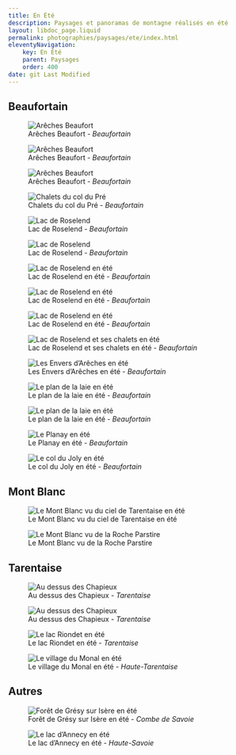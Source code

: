 ```yaml
---
title: En Été
description: Paysages et panoramas de montagne réalisés en été
layout: libdoc_page.liquid
permalink: photographies/paysages/ete/index.html
eleventyNavigation:
    key: En Été
    parent: Paysages
    order: 400
date: git Last Modified
---
```

## Beaufortain

<figure class="wide long-shadow">
    <img src="/sources/paysages/ete/areches_beaufort_en_ete_2_MG_1513_MG_1520-8-img.jpg"
        alt="Arêches Beaufort">
    <figcaption>
        Arêches Beaufort - <em>Beaufortain</em>
    </figcaption>
</figure>

<figure class="wide long-shadow">
    <img src="/sources/paysages/ete/Areches_Beaufort_en_Ete_MG_1486_MG_1493-8-img.jpg"
        alt="Arêches Beaufort">
    <figcaption>
        Arêches Beaufort - <em>Beaufortain</em>
    </figcaption>
</figure>

<figure class="wide long-shadow">
    <img src="/sources/paysages/ete/Areches_Beaufort_en_Ete_MG_1486_MG_1493-8-img.jpg"
        alt="Arêches Beaufort">
    <figcaption>
        Arêches Beaufort - <em>Beaufortain</em>
    </figcaption>
</figure>

<figure class="wide long-shadow">
    <img src="/sources/paysages/ete/Chalets_du_Col_du_Pre_IMG_0522.jpg"
        alt="Chalets du col du Pré">
    <figcaption>
        Chalets du col du Pré - <em>Beaufortain</em>
    </figcaption>
</figure>

<figure class="wide long-shadow">
    <img src="/sources/paysages/ete/Fin_Journee_Ete_Beaufortain.jpg"
        alt="Lac de Roselend">
    <figcaption>
        Lac de Roselend - <em>Beaufortain</em>
    </figcaption>
</figure>

<figure class="wide long-shadow">
    <img src="/sources/paysages/ete/Fin_Journee_Ete_Beaufortain_MG_1285__MG_1292-8-img.jpg"
        alt="Lac de Roselend">
    <figcaption>
        Lac de Roselend - <em>Beaufortain</em>
    </figcaption>
</figure>

<figure class="wide long-shadow">
    <img src="/sources/paysages/ete/Lac_de_Roselend_en_Ete_4_IMG_0756_IMG_0762-7 images.jpg"
        alt="Lac de Roselend en été">
    <figcaption>
        Lac de Roselend en été - <em>Beaufortain</em>
    </figcaption>
</figure>

<figure class="wide long-shadow">
    <img src="/sources/paysages/ete/Lac_de_Roselend_en_ete_6_IMG_1117_IMG_1123-7 images4.jpg"
        alt="Lac de Roselend en été">
    <figcaption>
        Lac de Roselend en été - <em>Beaufortain</em>
    </figcaption>
</figure>

<figure class="wide long-shadow">
    <img src="/sources/paysages/ete/Lac_de_Roselend_en_ete_7_IMG_1136_IMG_1143-8 images.jpg"
        alt="Lac de Roselend en été">
    <figcaption>
        Lac de Roselend en été - <em>Beaufortain</em>
    </figcaption>
</figure>

<figure class="wide long-shadow">
    <img src="/sources/paysages/ete/Le_Lac_de_Roselend_et_ses_Chalets.jpg"
        alt="Lac de Roselend et ses chalets en été">
    <figcaption>
        Lac de Roselend et ses chalets en été - <em>Beaufortain</em>
    </figcaption>
</figure>

<figure class="wide long-shadow">
    <img src="/sources/paysages/ete/Les_Envers_Areches_IMG_0525.jpg"
        alt="Les Envers d’Arêches en été">
    <figcaption>
        Les Envers d’Arêches en été - <em>Beaufortain</em>
    </figcaption>
</figure>

<figure class="wide long-shadow">
    <img src="/sources/paysages/ete/Plan_de_la_Laie_Roselend_3_IMG_0515.jpg"
        alt="Le plan de la laie en été">
    <figcaption>
        Le plan de la laie en été - <em>Beaufortain</em>
    </figcaption>
</figure>

<figure class="wide long-shadow">
    <img src="/sources/paysages/ete/Route_de_Roselend_en_ete_IMG_1104.jpg"
        alt="Le plan de la laie en été">
    <figcaption>
        Le plan de la laie en été - <em>Beaufortain</em>
    </figcaption>
</figure>

<figure class="wide long-shadow">
    <img src="/sources/paysages/ete/Le_Planay_en_Ete_MG_1350.jpg"
        alt="Le Planay en été">
    <figcaption>
        Le Planay en été - <em>Beaufortain</em>
    </figcaption>
</figure>

<figure class="wide long-shadow">
    <img src="/sources/paysages/ete/Col_du_Joly_mer_nuages_IMG_0604_IMG_0612-9-images.jpg"
        alt="Le col du Joly en été">
    <figcaption>
        Le col du Joly en été - <em>Beaufortain</em>
    </figcaption>
</figure>

## Mont Blanc

<figure class="wide long-shadow">
    <img src="/sources/paysages/ete/IMG_5244.jpg"
        alt="Le Mont Blanc vu du ciel de Tarentaise en été">
    <figcaption>
        Le Mont Blanc vu du ciel de Tarentaise en été
    </figcaption>
</figure>

<figure class="wide long-shadow">
    <img src="/sources/paysages/ete/Le_Mont_Blanc_de_la_Roche_Parstire_beta_org.jpg"
        alt="Le Mont Blanc vu de la Roche Parstire">
    <figcaption>
        Le Mont Blanc vu de la Roche Parstire
    </figcaption>
</figure>

## Tarentaise

<figure class="wide long-shadow">
    <img src="/sources/paysages/ete/au_dessus_des_Chapieux_2_IMG_0508.jpg"
        alt="Au dessus des Chapieux">
    <figcaption>
        Au dessus des Chapieux - <em>Tarentaise</em>
    </figcaption>
</figure>

<figure class="wide long-shadow">
    <img src="/sources/paysages/ete/au_dessus_des_Chapieux_IMG_0495.jpg"
        alt="Au dessus des Chapieux">
    <figcaption>
        Au dessus des Chapieux - <em>Tarentaise</em>
    </figcaption>
</figure>

<figure class="wide long-shadow">
    <img src="/sources/paysages/ete/Lac_Riondet_en_Ete_IMG_1940_IMG_1948-9-im.jpg"
        alt="Le lac Riondet en été">
    <figcaption>
        Le lac Riondet en été - <em>Tarentaise</em>
    </figcaption>
</figure>

<figure class="wide long-shadow">
    <img src="/sources/paysages/ete/Le_Village_du_Monal_en_ete_IMG_3129_IMG_3136.jpg"
        alt="Le village du Monal en été">
    <figcaption>
        Le village du Monal en été - <em>Haute-Tarentaise</em>
    </figcaption>
</figure>

## Autres

<figure class="wide long-shadow">
    <img src="/sources/paysages/ete/Foret_de_Gresy_sur_Isere.jpg"
        alt="Forêt de Grésy sur Isère en été">
    <figcaption>
        Forêt de Grésy sur Isère en été - <em>Combe de Savoie</em>
    </figcaption>
</figure>

<figure class="wide long-shadow">
    <img src="/sources/paysages/ete/Le_Lac_Annecy_en_Ete_IMG_9969_IMG_9975-7-img.jpg"
        alt="Le lac d’Annecy en été">
    <figcaption>
        Le lac d’Annecy en été - <em>Haute-Savoie</em>
    </figcaption>
</figure>